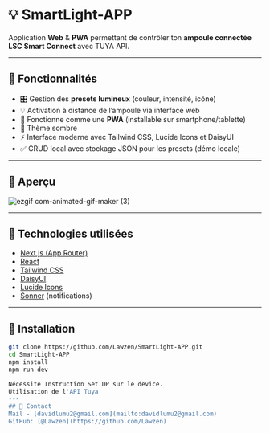 # 💡 SmartLight-APP
Application **Web** & **PWA** permettant de contrôler ton **ampoule connectée LSC Smart Connect** avec TUYA API.

---

## 🚀 Fonctionnalités

- 🎛️ Gestion des **presets lumineux** (couleur, intensité, icône)
- 💡 Activation à distance de l’ampoule via interface web
- 📱 Fonctionne comme une **PWA** (installable sur smartphone/tablette)
- 🌙 Thème sombre 
- ⚡️ Interface moderne avec Tailwind CSS, Lucide Icons et DaisyUI
- ✅ CRUD local avec stockage JSON pour les presets (démo locale)

---

## 📸 Aperçu

![ezgif com-animated-gif-maker (3)](https://github.com/user-attachments/assets/992ad10f-2d45-485d-9c90-751b420d635f)



---

## 🧱 Technologies utilisées

- [Next.js (App Router)](https://nextjs.org/)
- [React](https://reactjs.org/)
- [Tailwind CSS](https://tailwindcss.com/)
- [DaisyUI](https://daisyui.com/)
- [Lucide Icons](https://lucide.dev/)
- [Sonner](https://sonner.emilkowal.ski/) (notifications)
---

## 🔧 Installation

```bash
git clone https://github.com/Lawzen/SmartLight-APP.git
cd SmartLight-APP
npm install
npm run dev

Nécessite Instruction Set DP sur le device.
Utilisation de l'API Tuya
---
## 📧 Contact
Mail - [davidlumu2@gmail.com](mailto:davidlumu2@gmail.com)
GitHub: [@Lawzen](https://github.com/Lawzen)
